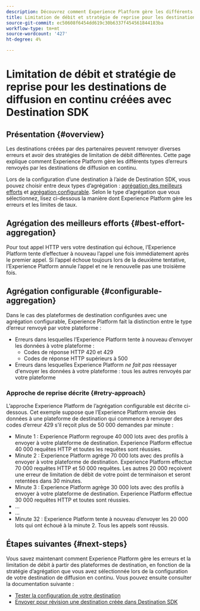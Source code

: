 ```yaml
---
description: Découvrez comment Experience Platform gère les différents types d’erreurs renvoyés par les destinations en continu et comment il tente à nouveau d’envoyer des données à la plateforme de destination.
title: Limitation de débit et stratégie de reprise pour les destinations de diffusion en continu créées avec Destination SDK
source-git-commit: ec50608f6454dd619c30b6337f454561844183ba
workflow-type: tm+mt
source-wordcount: '427'
ht-degree: 4%

---
```


# Limitation de débit et stratégie de reprise pour les destinations de diffusion en continu créées avec Destination SDK

## Présentation {#overview}

Les destinations créées par des partenaires peuvent renvoyer diverses erreurs et avoir des stratégies de limitation de débit différentes. Cette page explique comment Experience Platform gère les différents types d’erreurs renvoyés par les destinations de diffusion en continu.

Lors de la configuration d’une destination à l’aide de Destination SDK, vous pouvez choisir entre deux types d’agrégation : [agrégation des meilleurs efforts](/help/destinations/destination-sdk/destination-configuration.md#best-effort-aggregation) et [agrégation configurable](/help/destinations/destination-sdk/destination-configuration.md#configurable-aggregation). Selon le type d’agrégation que vous sélectionnez, lisez ci-dessous la manière dont Experience Platform gère les erreurs et les limites de taux.

## Agrégation des meilleurs efforts {#best-effort-aggregation}

Pour tout appel HTTP vers votre destination qui échoue, l’Experience Platform tente d’effectuer à nouveau l’appel une fois immédiatement après le premier appel. Si l’appel échoue toujours lors de la deuxième tentative, l’Experience Platform annule l’appel et ne le renouvelle pas une troisième fois.

## Agrégation configurable {#configurable-aggregation}

Dans le cas des plateformes de destination configurées avec une agrégation configurable, Experience Platform fait la distinction entre le type d’erreur renvoyé par votre plateforme :

* Erreurs dans lesquelles l’Experience Platform tente à nouveau d’envoyer les données à votre plateforme :
   * Codes de réponse HTTP 420 et 429
   * Codes de réponse HTTP supérieurs à 500
* Erreurs dans lesquelles Experience Platform *ne fait pas* réessayer d&#39;envoyer les données à votre plateforme : tous les autres renvoyés par votre plateforme

### Approche de reprise décrite {#retry-approach}

L’approche Experience Platform de l’agrégation configurable est décrite ci-dessous. Cet exemple suppose que l’Experience Platform envoie des données à une plateforme de destination qui commence à renvoyer des codes d’erreur 429 s’il reçoit plus de 50 000 demandes par minute :

* Minute 1 : Experience Platform regroupe 40 000 lots avec des profils à envoyer à votre plateforme de destination. Experience Platform effectue 40 000 requêtes HTTP et toutes les requêtes sont réussies.
* Minute 2 : Experience Platform agrège 70 000 lots avec des profils à envoyer à votre plateforme de destination. Experience Platform effectue 70 000 requêtes HTTP et 50 000 requêtes. Les autres 20 000 reçoivent une erreur de limitation de débit de votre point de terminaison et seront retentées dans 30 minutes.
* Minute 3 : Experience Platform agrège 30 000 lots avec des profils à envoyer à votre plateforme de destination. Experience Platform effectue 30 000 requêtes HTTP et toutes sont réussies.
* ...
* ...
* Minute 32 : Experience Platform tente à nouveau d’envoyer les 20 000 lots qui ont échoué à la minute 2. Tous les appels sont réussis.

## Étapes suivantes {#next-steps}

Vous savez maintenant comment Experience Platform gère les erreurs et la limitation de débit à partir des plateformes de destination, en fonction de la stratégie d’agrégation que vous avez sélectionnée lors de la configuration de votre destination de diffusion en continu. Vous pouvez ensuite consulter la documentation suivante :

* [Tester la configuration de votre destination](/help/destinations/destination-sdk/test-destination.md)
* [Envoyer pour révision une destination créée dans Destination SDK](/help/destinations/destination-sdk/submit-destination.md)
